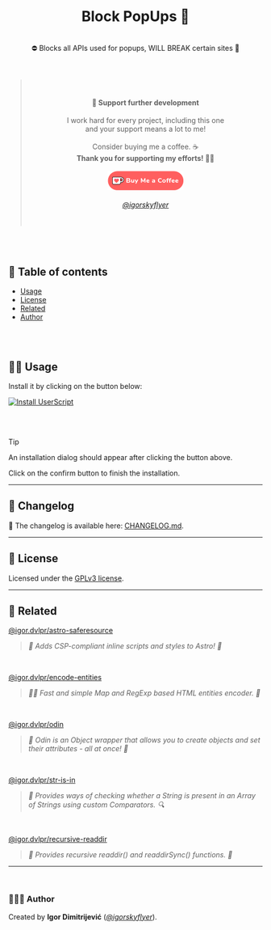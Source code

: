 <h1 align="center">Block PopUps 🥊</h1>

<br>

<div align="center">
  ⛔ Blocks all APIs used for popups, WILL BREAK certain sites 🎇
</div>

<br>
<br>

<div align="center">
  <blockquote>
    <br>
    <h4>💖 Support further development</h4>
    <span>I work hard for every project, including this one
    <br>
    and your support means a lot to me!
    <br>
    <br>
    Consider buying me a coffee. ☕
    <br>
    <strong>Thank you for supporting my efforts! 🙏😊</strong></span>
    <br>
    <br>
    <a href="https://ko-fi.com/igorskyflyer" target="_blank"><img src="https://raw.githubusercontent.com/igorskyflyer/igorskyflyer/main/assets/ko-fi.png" alt="Donate to igorskyflyer" width="150"></a>
    <br>
    <br>
    <a href="https://github.com/igorskyflyer"><em>@igorskyflyer</em></a>
    <br>
    <br>
    <br>
  </blockquote>
</div>

<br>
<br>

## 📃 Table of contents

- [Usage](#-usage)
- [License](#-license)
- [Related](#-related)
- [Author](#-author)

<br>
<br>

## 🕵🏼 Usage

Install it by clicking on the button below:  

<a href="https://github.com/igorskyflyer/userscript-block-popups/raw/main/block-popups.user.js"><img src="https://img.shields.io/badge/Install-8A2BE2" alt="Install UserScript"></a>

<br>
<br>

> [!TIP]
> An installation dialog should appear after clicking the button above.
>
> Click on the confirm button to finish the installation.
>

---

## 📝 Changelog

📑 The changelog is available here: [CHANGELOG.md](https://github.com/igorskyflyer/userscript-block-popups/blob/main/CHANGELOG.md).

---

## 🪪 License

Licensed under the [GPLv3 license](https://github.com/igorskyflyer/userscript-block-popups/blob/main/LICENSE).

---

## 🧬 Related

[@igor.dvlpr/astro-saferesource](https://www.npmjs.com/package/@igor.dvlpr/astro-saferesource)

> _🎐 Adds CSP-compliant inline scripts and styles to Astro! 🎠_

<br>

[@igor.dvlpr/encode-entities](https://www.npmjs.com/package/@igor.dvlpr/encode-entities)

> _🏃‍♂️ Fast and simple Map and RegExp based HTML entities encoder. 🍁_

<br>

[@igor.dvlpr/odin](https://www.npmjs.com/package/@igor.dvlpr/odin)

> _🔱 Odin is an Object wrapper that allows you to create objects and set their attributes - all at once! 🔺_

<br>

[@igor.dvlpr/str-is-in](https://www.npmjs.com/package/@igor.dvlpr/str-is-in)

> _🧵 Provides ways of checking whether a String is present in an Array of Strings using custom Comparators. 🔍_

<br>

[@igor.dvlpr/recursive-readdir](https://www.npmjs.com/package/@igor.dvlpr/recursive-readdir)

> _📖 Provides recursive readdir() and readdirSync() functions. 📁_

---

<br>

### 👨🏻‍💻 Author
Created by **Igor Dimitrijević** ([*@igorskyflyer*](https://github.com/igorskyflyer/)).
